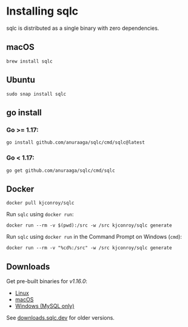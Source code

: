 # Installing sqlc

sqlc is distributed as a single binary with zero dependencies.

## macOS

```
brew install sqlc
```

## Ubuntu

```
sudo snap install sqlc
```

## go install 

### Go >= 1.17:

```
go install github.com/anuraaga/sqlc/cmd/sqlc@latest
```

### Go < 1.17:

```
go get github.com/anuraaga/sqlc/cmd/sqlc
```

## Docker

```
docker pull kjconroy/sqlc
```

Run `sqlc` using `docker run`:

```
docker run --rm -v $(pwd):/src -w /src kjconroy/sqlc generate
```

Run `sqlc` using `docker run` in the Command Prompt on Windows (`cmd`):

```
docker run --rm -v "%cd%:/src" -w /src kjconroy/sqlc generate
```

## Downloads

Get pre-built binaries for *v1.16.0*:

- [Linux](https://github.com/anuraaga/sqlc/releases/download/v1.16.0/sqlc_1.16.0_linux_amd64.tar.gz)
- [macOS](https://github.com/anuraaga/sqlc/releases/download/v1.16.0/sqlc_1.16.0_darwin_amd64.zip)
- [Windows (MySQL only)](https://github.com/anuraaga/sqlc/releases/download/v1.16.0/sqlc_1.16.0_windows_amd64.zip)

See [downloads.sqlc.dev](https://downloads.sqlc.dev/) for older versions.
